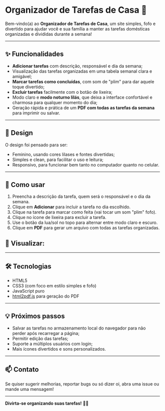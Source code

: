 # Organizador de Tarefas de Casa 💜

Bem-vindo(a) ao **Organizador de Tarefas de Casa**, um site simples, fofo e divertido para ajudar você e sua família a manter as tarefas domésticas organizadas e divididas durante a semana!

---

## ✨ Funcionalidades

- **Adicionar tarefas** com descrição, responsável e dia da semana;
- Visualização das tarefas organizadas em uma tabela semanal clara e amigável;
- **Marcar tarefas como concluídas**, com som de "plim" para dar aquele toque divertido;
- **Excluir tarefas** facilmente com o botão de lixeira;
- Modo claro e **modo noturno lilás**, que deixa a interface confortável e charmosa para qualquer momento do dia;
- Geração rápida e prática de um **PDF com todas as tarefas da semana** para imprimir ou salvar.

---

## 🎀 Design

O design foi pensado para ser:

- Feminino, usando cores lilases e fontes divertidas;
- Simples e clean, para facilitar o uso e leitura;
- Responsivo, para funcionar bem tanto no computador quanto no celular.

---

## 🚀 Como usar

1. Preencha a descrição da tarefa, quem será o responsável e o dia da semana.
2. Clique em **Adicionar** para incluir a tarefa no dia escolhido.
3. Clique na tarefa para marcar como feita (vai tocar um som "plim" fofo).
4. Clique no ícone de lixeira para excluir a tarefa.
5. Use o botão da lua/sol no topo para alternar entre modo claro e escuro.
6. Clique em **PDF** para gerar um arquivo com todas as tarefas organizadas.


## 🚀 Visualizar:


---

## 🛠️ Tecnologias

- HTML5  
- CSS3 (com foco em estilo simples e fofo)  
- JavaScript puro  
- [html2pdf.js](https://github.com/eKoopmans/html2pdf.js) para geração do PDF  

---

## 💡 Próximos passos

- Salvar as tarefas no armazenamento local do navegador para não perder após recarregar a página;  
- Permitir edição das tarefas;  
- Suporte a múltiplos usuários com login;  
- Mais ícones divertidos e sons personalizados.  

---

## 📫 Contato

Se quiser sugerir melhorias, reportar bugs ou só dizer oi, abra uma issue ou mande uma mensagem!

---

**Divirta-se organizando suas tarefas!** 💜✨
